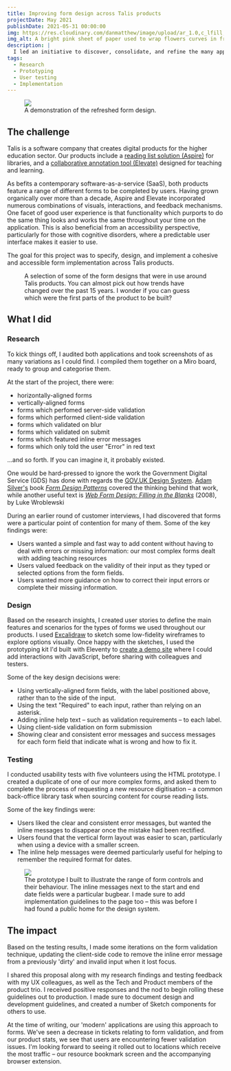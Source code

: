 ```yaml
---
title: Improving form design across Talis products
projectDate: May 2021
publishDate: 2021-05-31 00:00:00
img: https://res.cloudinary.com/danmatthew/image/upload/ar_1.0,c_lfill,w_600/Case%20Study%20Assets/talis.github.io_bootstrap-theme_forms__jblsox.webp
img_alt: A bright pink sheet of paper used to wrap flowers curves in front of rich blue background
description: |
  I led an initiative to discover, consolidate, and refine the many approaches to forms and form validation used across Talis products.
tags:
  - Research
  - Prototyping
  - User testing
  - Implementation
---
```

<figure>
<picture>
<img src="https://res.cloudinary.com/danmatthew/image/upload/v1691504003/Case%20Study%20Assets/talis.github.io_bootstrap-theme_forms__jblsox.webp" />
</picture>
<figcaption>A demonstration of the refreshed form design.</figcaption>
</figure>

<section>

## The challenge

<div>

Talis is a software company that creates digital products for the higher education sector. Our products include a [reading list solution (Aspire)](https://talis.com/aspire) for libraries, and a [collaborative annotation tool (Elevate)](https://talis.com/elevate) designed for teaching and learning.

As befits a contemporary software-as-a-service (SaaS), both products feature a range of different forms to be completed by users. Having grown organically over more than a decade, Aspire and Elevate incorporated numerous combinations of visuals, interactions, and feedback mechanisms. One facet of good user experience is that functionality which purports to do the same thing looks and works the same throughout your time on the application. This is also beneficial from an accessibility perspective, particularly for those with cognitive disorders, where a predictable user interface makes it easier to use.

The goal for this project was to specify, design, and implement a cohesive and accessible form implementation across Talis products.
</div>
</section>

<figure>
  <picture>
    <img src="https://res.cloudinary.com/danmatthew/image/upload/v1691504003/Case%20Study%20Assets/Aspire_-_Frame_1_g3skkr.webp" alt="">
  </picture>
  <figcaption>A selection of some of the form designs that were in use around Talis products. You can almost pick out how trends have changed over the past 15 years. I wonder if you can guess which were the first parts of the product to be built?</figcaption>
</figure>

<section>

## What I did

<div>

### Research
To kick things off, I audited both applications and took screenshots of as many variations as I could find. I compiled them together on a Miro board, ready to group and categorise them.

At the start of the project, there were:

- horizontally-aligned forms
- vertically-aligned forms
- forms which perfomed server-side validation
- forms which performed client-side validation
- forms which validated on blur
- forms which validated on submit
- forms which featured inline error messages
- forms which only told the user "Error" in red text

…and so forth. If you can imagine it, it probably existed.

One would be hard-pressed to ignore the work the Government Digital Service (GDS) has done with regards the [GOV.UK Design System](https://design-system.service.gov.uk/). [Adam Silver's](https://adamsilver.io/) book <cite><a href="https://www.smashingmagazine.com/printed-books/form-design-patterns/">Form Design Patterns</a></cite> covered the thinking behind that work, while another useful text is <cite><a href="https://www.lukew.com/resources/web_form_design.asp">Web Form Design: Filling in the Blanks</a></cite> (2008), by Luke Wroblewski

During an earlier round of customer interviews, I had discovered that forms were a particular point of contention for many of them. Some of the key findings were:

- Users wanted a simple and fast way to add content without having to deal with errors or missing information: our most complex forms dealt with adding teaching resources
- Users valued feedback on the validity of their input as they typed or selected options from the form fields.
- Users wanted more guidance on how to correct their input errors or complete their missing information.

### Design
Based on the research insights, I created user stories to define the main features and scenarios for the types of forms we used throughout our products. I used [Excalidraw](https://excalidraw.com)  to sketch some low-fidelity wireframes to explore options visually. Once happy with the sketches, I used the prototyping kit I'd built with Eleventy to [create a demo site](https://talis.github.io/bootstrap-theme/forms/) where I could add interactions with JavaScript, before sharing with colleagues and testers.

Some of the key design decisions were:
- Using vertically-aligned form fields, with the label positioned above, rather than to the side of the input.
- Using the text "Required" to each input, rather than relying on an asterisk.
- Adding inline help text – such as validation requirements – to each label.
- Using client-side validation on form submission
- Showing clear and consistent error messages and success messages for each form field that indicate what is wrong and how to fix it.

### Testing
I conducted usability tests with five volunteers using the HTML prototype. I created a duplicate of one of our more complex forms, and asked them to complete the process of requesting a new resource digitisation – a common back-office library task when sourcing content for course reading lists.

Some of the key findings were:

- Users liked the clear and consistent error messages, but wanted the inline messages to disappear once the mistake had been rectified.
- Users found that the vertical form layout was easier to scan, particularly when using a device with a smaller screen.
- The inline help messages were deemed particularly useful for helping to remember the required format for dates.
</div>
</section>

<figure>
<picture>
<img src="https://res.cloudinary.com/danmatthew/image/upload/v1691504003/Case%20Study%20Assets/talis.github.io_bootstrap-theme_forms__jblsox.webp" />
</picture>
<figcaption>The prototype I built to illustrate the range of form controls and their behaviour. The inline messages next to the start and end date fields were a particular bugbear. I made sure to add implementation guidelines to the page too – this was before I had found a public home for the design system.</figcaption>
</figure>

<section>

## The impact

<div>
Based on the testing results, I made some iterations on the form validation technique, updating the client-side code to remove the inline error message from a previously 'dirty' and invalid input when it lost focus.

I shared this proposal along with my research findings and testing feedback with my UX colleagues, as well as the Tech and Product members of the product trio. I received positive responses and the nod to begin rolling these guidelines out to production. I made sure to document design and development guidelines, and created a number of Sketch components for others to use.

At the time of writing, our 'modern' applications are using this approach to forms. We've seen a decrease in tickets relating to form validation, and from our product stats, we see that users are encountering fewer validation issues. I'm looking forward to seeing it rolled out to locations which receive the most traffic – our resource bookmark screen and the accompanying browser extension.
</div>
</section>
